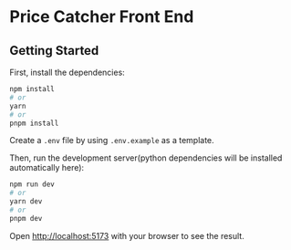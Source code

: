 # Price Catcher Front End

## Getting Started

First, install the dependencies:

```bash
npm install
# or
yarn
# or
pnpm install
```

Create a `.env` file by using `.env.example` as a template.

Then, run the development server(python dependencies will be installed automatically here):

```bash
npm run dev
# or
yarn dev
# or
pnpm dev
```

Open [http://localhost:5173](http://localhost:5173) with your browser to see the result.
